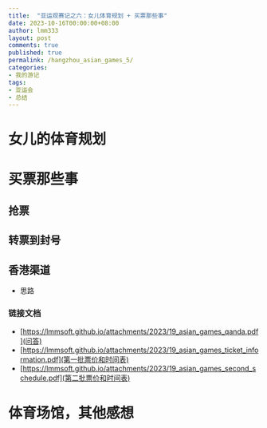 ```yaml
---
title:  "亚运观赛记之六：女儿体育规划 + 买票那些事"
date: 2023-10-16T00:00:00+08:00
author: lmm333
layout: post
comments: true
published: true
permalink: /hangzhou_asian_games_5/
categories:
- 我的游记
tags:
- 亚运会
- 总结
---
```


# 女儿的体育规划

# 买票那些事
## 抢票
## 转票到封号
## 香港渠道
- 思路
### 链接文档
- [https://lmmsoft.github.io/attachments/2023/19_asian_games_qanda.pdf](问答)
- [https://lmmsoft.github.io/attachments/2023/19_asian_games_ticket_information.pdf](第一批票价和时间表)
- [https://lmmsoft.github.io/attachments/2023/19_asian_games_second_schedule.pdf](第二批票价和时间表)


# 体育场馆，其他感想